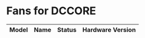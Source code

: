 # Fans for DCCORE
| Model | Name | Status | Hardware Version |
| ----- | ---- | ------ | ---------------- | 
